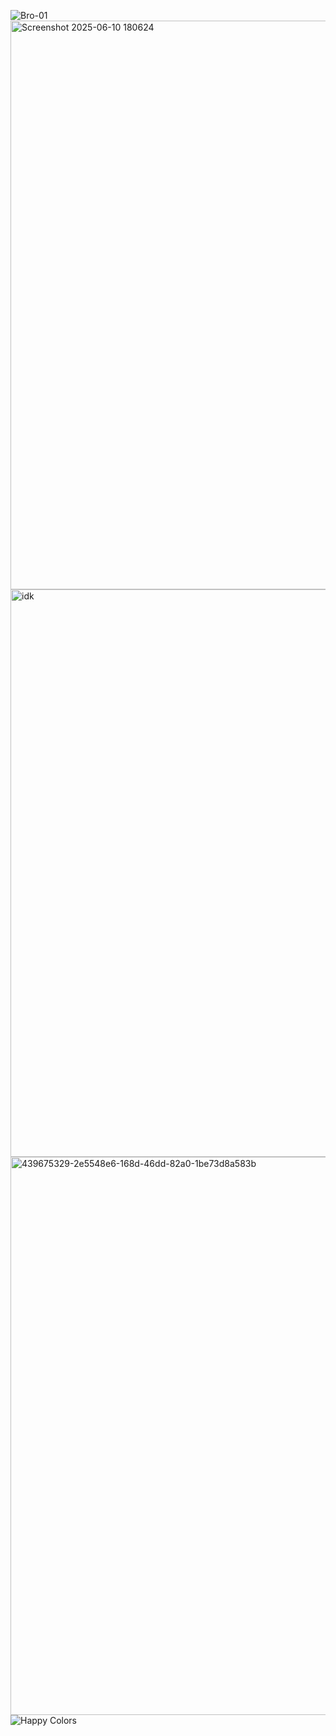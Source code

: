 ![Bro-01](https://github.com/user-attachments/assets/f6818a49-48be-4a66-81ec-387f21c5de58)
<img width="910" alt="Screenshot 2025-06-10 180624" src="https://github.com/user-attachments/assets/b5c1bf7a-460d-4a8e-bd66-ae4c71ac8503" />
<img width="908" alt="idk" src="https://github.com/user-attachments/assets/9439831f-c17f-4271-a3e8-c076554a6b52" />
<img width="893" alt="439675329-2e5548e6-168d-46dd-82a0-1be73d8a583b" src="https://github.com/user-attachments/assets/44ecc9b9-e5e9-4d55-bf7b-ca46c5df79a8" />
![Happy Colors](https://github.com/user-attachments/assets/15543758-8bd9-4d49-ba57-35dcdadfa38c)





















